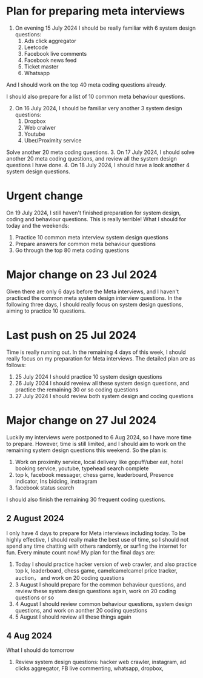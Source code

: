 # Plan for preparing meta interviews
1. On evening 15 July 2024 I should be really familiar with 6 system design questions:
   1. Ads click aggregator
   2. Leetcode
   3. Facebook live comments
   4. Facebook news feed
   5. Ticket master
   6. Whatsapp

  And I should work on the top 40 meta coding questions already. 

  I should also prepare for a list of 10 common meta behaviour questions.
  
2. On 16 July 2024, I should be familiar very another 3 system design questions:
   1. Dropbox
   2. Web cralwer
   3. Youtube
   4. Uber/Proximity service

  Solve another 20 meta coding questions.
3. On 17 July 2024, I should solve another 20 meta coding questions, and review all the system design questions I have done.
4. On 18 July 2024, I should have a look another 4 system design questions.

# Urgent change
On 19 July 2024, I still haven't finished preparation for system design, coding and behaviour questions. This is really terrible! What I should for today and the weekends:
1. Practice 10 common meta interview system design questions
2. Prepare answers for common meta behaviour questions
3. Go through the top 80 meta coding questions

# Major change on 23 Jul 2024
Given there are only 6 days before the Meta interviews, and I haven't practiced the common meta system design interview questions. In the following three days, I should really focus on system design questions, aiming to practice 10 questions.

# Last push on 25 Jul 2024
Time is really running out. In the remaining 4 days of this week, I should really focus on my preparation for Meta interviews. The detailed plan are as follows:
1. 25 July 2024 I should practice 10 system design questions
2. 26 July 2024 I should reveiew all these system design questions, and practice the remaining 30 or so coding questions
3. 27 July 2024 I should review both system design and coding questions

# Major change on 27 Jul 2024
Luckily my interviews were postponed to 6 Aug 2024, so I have more time to prepare. However, time is still limited, and I should aim to work on the remaining system design questions this weekend.
So the plan is:
1. Work on proximity service, local delivery like gopuff/uber eat, hotel booking service, youtube, typehead search complete
2. top k, facebook messager, chess game, leaderboard,  Presence indicator, Ins bidding, instragram
3. facebook status search 

I should also finish the remaining 30 frequent coding questions.

## 2 August 2024
I only have 4 days to prepare for Meta interviews including today. To be highly effective, I should really make the best use of time, so I should not spend any time chatting with others randomly, or surfing the internet for fun. Every minute count now! My plan for the final days are:  
1. Today I should practice hacker version of web crawler, and also practice top k, leaderboard, chess game, camelcamelcamel price tracker, auction， and work on 20 coding questions
2. 3 August I should prepare for the common behaviour questions, and review these system design questions again, work on 20 coding questions or so
3. 4 August I should review common behaviour questions, system design questions, and work on aonther 20 coding questions
4. 5 August I should review all these things again

## 4 Aug 2024
What I should do tomorrow  
1. Review system design questions: hacker web crawler, instagram, ad clicks aggregator, FB live commenting, whatsapp, dropbox, 

